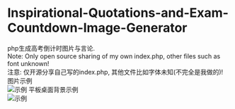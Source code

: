 # Inspirational-Quotations-and-Exam-Countdown-Image-Generator
php生成高考倒计时图片与言论.  
Note: Only open source sharing of my own index.php, other files such as font unknown!  
注意: 仅开源分享自己写的index.php, 其他文件比如字体未知(不完全是我做的)!   
图片示例  
![示例](https://github.com/ordylan/Inspirational-Quotations-and-Exam-Countdown-Image-Generator/assets/56828391/84ec293d-d339-4dec-8cbf-8f626b1118e7)
平板桌面背景示例  
![示例](https://github.com/ordylan/Inspirational-Quotations-and-Exam-Countdown-Image-Generator/assets/56828391/027a81f9-bd28-4e42-be1f-35b6d375844a)


